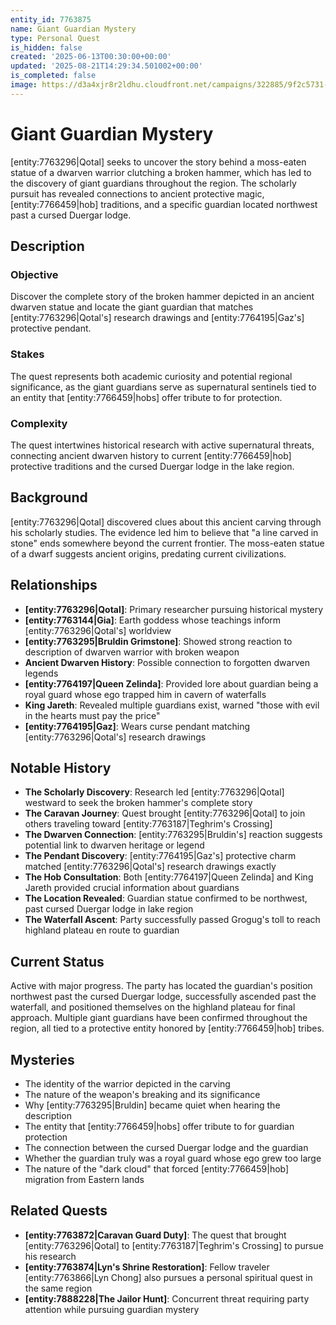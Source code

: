 ```yaml
---
entity_id: 7763875
name: Giant Guardian Mystery
type: Personal Quest
is_hidden: false
created: '2025-06-13T00:30:00+00:00'
updated: '2025-08-21T14:29:34.501002+00:00'
is_completed: false
image: https://d3a4xjr8r2ldhu.cloudfront.net/campaigns/322885/9f2c5731-bc25-40cc-a966-c0ad3f92e107.png
---
```


# Giant Guardian Mystery

[entity:7763296|Qotal] seeks to uncover the story behind a moss-eaten statue of a dwarven warrior clutching a broken hammer, which has led to the discovery of giant guardians throughout the region. The scholarly pursuit has revealed connections to ancient protective magic, [entity:7766459|hob] traditions, and a specific guardian located northwest past a cursed Duergar lodge.

## Description

### Objective

Discover the complete story of the broken hammer depicted in an ancient dwarven statue and locate the giant guardian that matches [entity:7763296|Qotal's] research drawings and [entity:7764195|Gaz's] protective pendant.

### Stakes

The quest represents both academic curiosity and potential regional significance, as the giant guardians serve as supernatural sentinels tied to an entity that [entity:7766459|hobs] offer tribute to for protection.

### Complexity

The quest intertwines historical research with active supernatural threats, connecting ancient dwarven history to current [entity:7766459|hob] protective traditions and the cursed Duergar lodge in the lake region.

## Background

[entity:7763296|Qotal] discovered clues about this ancient carving through his scholarly studies. The evidence led him to believe that "a line carved in stone" ends somewhere beyond the current frontier. The moss-eaten statue of a dwarf suggests ancient origins, predating current civilizations.

## Relationships

- **[entity:7763296|Qotal]**: Primary researcher pursuing historical mystery
- **[entity:7763144|Gia]**: Earth goddess whose teachings inform [entity:7763296|Qotal's] worldview
- **[entity:7763295|Bruldin Grimstone]**: Showed strong reaction to description of dwarven warrior with broken weapon
- **Ancient Dwarven History**: Possible connection to forgotten dwarven legends
- **[entity:7764197|Queen Zelinda]**: Provided lore about guardian being a royal guard whose ego trapped him in cavern of waterfalls
- **King Jareth**: Revealed multiple guardians exist, warned "those with evil in the hearts must pay the price"
- **[entity:7764195|Gaz]**: Wears curse pendant matching [entity:7763296|Qotal's] research drawings

## Notable History

- **The Scholarly Discovery**: Research led [entity:7763296|Qotal] westward to seek the broken hammer's complete story
- **The Caravan Journey**: Quest brought [entity:7763296|Qotal] to join others traveling toward [entity:7763187|Teghrim's Crossing]
- **The Dwarven Connection**: [entity:7763295|Bruldin's] reaction suggests potential link to dwarven heritage or legend
- **The Pendant Discovery**: [entity:7764195|Gaz's] protective charm matched [entity:7763296|Qotal's] research drawings exactly
- **The Hob Consultation**: Both [entity:7764197|Queen Zelinda] and King Jareth provided crucial information about guardians
- **The Location Revealed**: Guardian statue confirmed to be northwest, past cursed Duergar lodge in lake region
- **The Waterfall Ascent**: Party successfully passed Grogug's toll to reach highland plateau en route to guardian

## Current Status

Active with major progress. The party has located the guardian's position northwest past the cursed Duergar lodge, successfully ascended past the waterfall, and positioned themselves on the highland plateau for final approach. Multiple giant guardians have been confirmed throughout the region, all tied to a protective entity honored by [entity:7766459|hob] tribes.

## Mysteries

- The identity of the warrior depicted in the carving
- The nature of the weapon's breaking and its significance
- Why [entity:7763295|Bruldin] became quiet when hearing the description
- The entity that [entity:7766459|hobs] offer tribute to for guardian protection
- The connection between the cursed Duergar lodge and the guardian
- Whether the guardian truly was a royal guard whose ego grew too large
- The nature of the "dark cloud" that forced [entity:7766459|hob] migration from Eastern lands

## Related Quests

- **[entity:7763872|Caravan Guard Duty]**: The quest that brought [entity:7763296|Qotal] to [entity:7763187|Teghrim's Crossing] to pursue his research
- **[entity:7763874|Lyn's Shrine Restoration]**: Fellow traveler [entity:7763866|Lyn Chong] also pursues a personal spiritual quest in the same region
- **[entity:7888228|The Jailor Hunt]**: Concurrent threat requiring party attention while pursuing guardian mystery